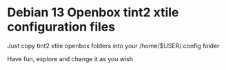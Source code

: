 
# Debian 13 Openbox tint2 xtile configuration files

Just copy tint2 xtile openbox folders into your /home/$USER/.config folder

Have fun, explore and change it as you wish
